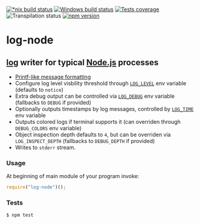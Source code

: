 [![*nix build status][nix-build-image]][nix-build-url]
[![Windows build status][win-build-image]][win-build-url]
[![Tests coverage][cov-image]][cov-url]
![Transpilation status][transpilation-image]
[![npm version][npm-image]][npm-url]

# log-node

## [log](https://github.com/medikoo/log/) writer for typical [Node.js](https://nodejs.org/) processes

-   [Printf-like message formatting](https://github.com/medikoo/log#output-message-formatting)
-   Configure log level visbility threshold through [`LOG_LEVEL`](https://github.com/medikoo/log#log_level) env variable (defaults to `notice`)
-   Extra debug output can be controlled via [`LOG_DEBUG`](https://github.com/medikoo/log#log_debug) env variable (fallbacks to `DEBUG` if provided)
-   Optionally outputs timestamps by log messages, controlled by [`LOG_TIME`](https://github.com/medikoo/log#log_time) env variable
-   Outputs colored logs if terminal supports it (can overriden through `DEBUG_COLORS` env variable)
-   Object inspection depth defaults to `4`, but can be overriden via `LOG_INSPECT_DEPTH` (fallbacks to `DEBUG_DEPTH` if provided)
-   Writes to `stderr` stream.

### Usage

At beginning of main module of your program invoke:

```javascript
require("log-node")();
```

### Tests

    $ npm test

[nix-build-image]: https://semaphoreci.com/api/v1/medikoo-org/log-node/branches/master/shields_badge.svg
[nix-build-url]: https://semaphoreci.com/medikoo-org/log-node
[win-build-image]: https://ci.appveyor.com/api/projects/status/tqetc30h571osc2n?svg=true
[win-build-url]: https://ci.appveyor.com/project/medikoo/log-node
[cov-image]: https://img.shields.io/codecov/c/github/medikoo/log-node.svg
[cov-url]: https://codecov.io/gh/medikoo/log-node
[transpilation-image]: https://img.shields.io/badge/transpilation-free-brightgreen.svg
[npm-image]: https://img.shields.io/npm/v/log-node.svg
[npm-url]: https://www.npmjs.com/package/log-node
